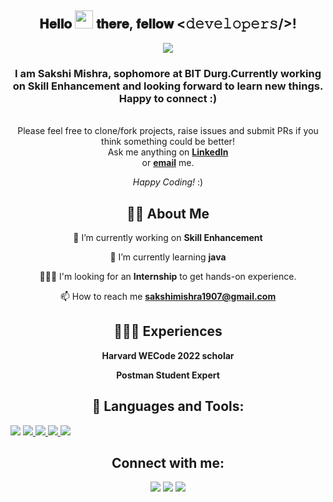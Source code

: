 <div align="center">
<h2> 𝐇𝐞𝐥𝐥𝐨 <img src="https://github.com/TheDudeThatCode/TheDudeThatCode/blob/master/Assets/Hi.gif" width="29px"> 𝐭𝐡𝐞𝐫𝐞, 𝐟𝐞𝐥𝐥𝐨𝐰 <𝚍𝚎𝚟𝚎𝚕𝚘𝚙𝚎𝚛𝚜/>!</h2>
</div>

<!-- <a href="#"><img width="100%" height="auto" src="" height="175px"/></a> -->
<p align="center"> 
 <img src="https://media.giphy.com/media/26tn33aiTi1jkl6H6/giphy.gif"/> </p>



<h3 align="center"><b>  I am Sakshi Mishra, sophomore at BIT Durg.Currently working on Skill Enhancement and looking forward to learn new things. Happy to connect :)</b></h3>



<!-- <div align="center" width="50">

<img src="hi.gif" alt="Welcome!" width="200">

</div> -->

<div align="center">

 <br>
Please feel free to clone/fork projects, raise issues and submit PRs if you think something could be better! <br>
Ask me anything on <a href="linkedin.com/in/sakshi-mishra-ab97b6225"><b>LinkedIn</b></a><br>
or <a href="mailto:sakshimishra1907@gmail.com"><b>email</b></a> me.

<i>Happy Coding!</i> :)

<!-- <h1 align="left"> <img src="https://i.insider.com/5ee7c2893f737024027c1d77?width=700" width="700px" height ="400px"></h1> -->

## 🙋‍♂️ About Me

🔭 I’m currently working on **Skill Enhancement**
    
🌱 I’m currently learning **java** 
 
 👩🏻‍🎓 I'm looking for an **Internship** to get hands-on experience.

📫 How to reach me **sakshimishra1907@gmail.com**

## 👩🏻‍🎓 Experiences
 
 **Harvard WECode 2022 scholar**
 
  **Postman Student Expert**


## 🚀 Languages and Tools:

<p align="left"
    <a href="https://developer.mozilla.org/en-US/docs/Web/JavaScript" target="_blank"> <img src="https://img.icons8.com/color/48/000000/javascript.png"/> </a> 
    <a href="https://www.w3.org/html/" target="_blank"> <img src="https://img.icons8.com/color/48/000000/html-5.png"/> </a> 
    <a href="https://www.w3schools.com/css/" target="_blank"> <img src="https://img.icons8.com/color/48/000000/css3.png"/> </a> 
    <a href="https://www.w3schools.com/css/" target="_blank"> <img src="https://img.icons8.com/color/48/000000/css3.png"/> </a>
     <a href="https://c.js.org" target="_blank"> <img src="https://img.icons8.com/color/48/000000/c-programming.png"/> </a>
     </p>
 
   

## Connect with me:
<p align="left">

<a href = "linkedin.com/in/sakshi-mishra-ab97b6225"><img src="https://img.icons8.com/fluent/48/000000/linkedin.png"/></a>
<a href = "https://www.instagram.com/sak_shi7221/?igshid=YmMyMTA2M2Y="><img src="https://img.icons8.com/fluent/48/000000/instagram-new.png"/></a>
<a href = "https://twitter.com/SakshiM98629641"><img src="https://img.icons8.com/fluent/48/000000/twitter.png"/></a>
<!-- <a href =""><img src="https://img.icons8.com/cute-clipart/48/000000/discord-logo.png"/> -->


</p>
